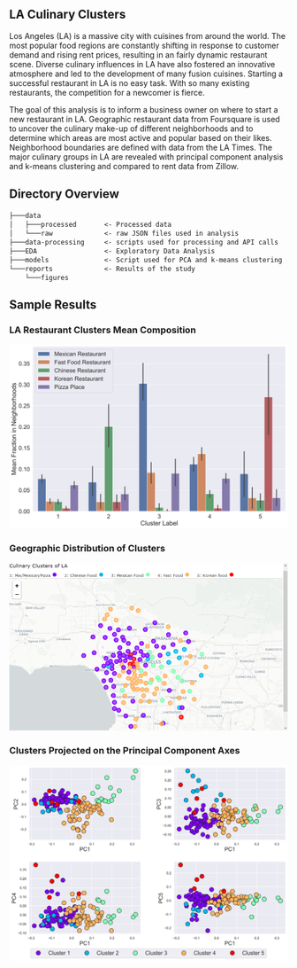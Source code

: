 ## LA Culinary Clusters

Los Angeles (LA) is a massive city with cuisines from around the world. The most popular food regions are constantly shifting in response 
to customer demand and rising rent prices, resulting in an fairly dynamic restaurant scene. Diverse culinary influences in LA have also 
fostered an innovative atmosphere and led to the development of many fusion cuisines. Starting a successful restaurant in LA is no easy task.
With so many existing restaurants, the competition for a newcomer is fierce. 

The goal of this analysis is to inform a business owner on where to start a new restaurant in LA. Geographic restaurant data from 
Foursquare is used to uncover the culinary make-up of different neighborhoods and to determine which areas are most active and popular 
based on their likes. Neighborhood boundaries are defined with data from the LA Times. The major culinary groups in LA are revealed with 
principal component analysis and k-means clustering and compared to rent data from Zillow.

## Directory Overview

```
├───data            
│   ├───processed       <- Processed data
│   └───raw             <- raw JSON files used in analysis
├───data-processing     <- scripts used for processing and API calls
├───EDA                 <- Exploratory Data Analysis
├───models              <- Script used for PCA and k-means clustering 
└───reports             <- Results of the study
    └───figures
```

## Sample Results

### LA Restaurant Clusters Mean Composition
![PCA](https://github.com/iafinn/LA-culinary-clusters/blob/master/reports/figures/cluster_barplot.png)

### Geographic Distribution of Clusters
![PCA](https://github.com/iafinn/LA-culinary-clusters/blob/master/reports/figures/clustering_results.png)

### Clusters Projected on the Principal Component Axes
![PCA](https://github.com/iafinn/LA-culinary-clusters/blob/master/reports/figures/pca_clusters.png)
